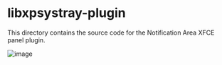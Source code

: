 # libxpsystray-plugin
This directory contains the source code for the Notification Area XFCE panel plugin.

![image](https://user-images.githubusercontent.com/13258281/141838891-0b94b957-c745-48cf-8c2c-1b06abfc1122.png)
